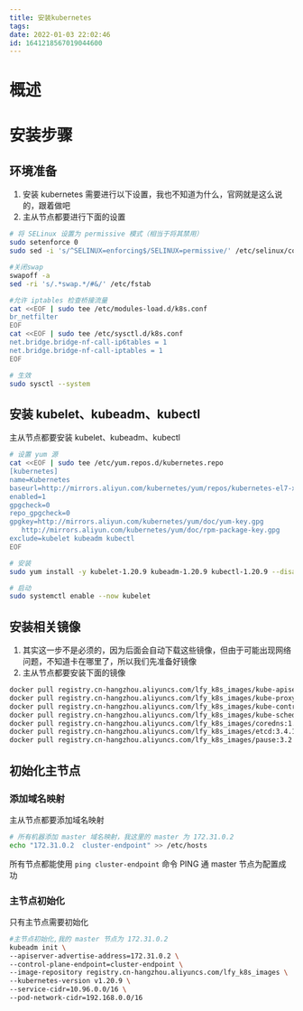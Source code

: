 ```yaml
---
title: 安装kubernetes
tags: 
date: 2022-01-03 22:02:46
id: 1641218567019044600
---
```

# 概述



# 安装步骤

## 环境准备

1. 安装 kubernetes 需要进行以下设置，我也不知道为什么，官网就是这么说的，跟着做吧
2. 主从节点都要进行下面的设置

```sh
# 将 SELinux 设置为 permissive 模式（相当于将其禁用）
sudo setenforce 0
sudo sed -i 's/^SELINUX=enforcing$/SELINUX=permissive/' /etc/selinux/config

#关闭swap
swapoff -a  
sed -ri 's/.*swap.*/#&/' /etc/fstab

#允许 iptables 检查桥接流量
cat <<EOF | sudo tee /etc/modules-load.d/k8s.conf
br_netfilter
EOF
cat <<EOF | sudo tee /etc/sysctl.d/k8s.conf
net.bridge.bridge-nf-call-ip6tables = 1
net.bridge.bridge-nf-call-iptables = 1
EOF

# 生效
sudo sysctl --system

```

## 安装 kubelet、kubeadm、kubectl 

主从节点都要安装 kubelet、kubeadm、kubectl 

```sh
# 设置 yum 源
cat <<EOF | sudo tee /etc/yum.repos.d/kubernetes.repo
[kubernetes]
name=Kubernetes
baseurl=http://mirrors.aliyun.com/kubernetes/yum/repos/kubernetes-el7-x86_64
enabled=1
gpgcheck=0
repo_gpgcheck=0
gpgkey=http://mirrors.aliyun.com/kubernetes/yum/doc/yum-key.gpg
   http://mirrors.aliyun.com/kubernetes/yum/doc/rpm-package-key.gpg
exclude=kubelet kubeadm kubectl
EOF

# 安装
sudo yum install -y kubelet-1.20.9 kubeadm-1.20.9 kubectl-1.20.9 --disableexcludes=kubernetes

# 启动
sudo systemctl enable --now kubelet

```

## 安装相关镜像

1. 其实这一步不是必须的，因为后面会自动下载这些镜像，但由于可能出现网络问题，不知道卡在哪里了，所以我们先准备好镜像
2. 主从节点都要安装下面的镜像

```sh
docker pull registry.cn-hangzhou.aliyuncs.com/lfy_k8s_images/kube-apiserver:v1.20.9
docker pull registry.cn-hangzhou.aliyuncs.com/lfy_k8s_images/kube-proxy:v1.20.9
docker pull registry.cn-hangzhou.aliyuncs.com/lfy_k8s_images/kube-controller-manager:v1.20.9
docker pull registry.cn-hangzhou.aliyuncs.com/lfy_k8s_images/kube-scheduler:v1.20.9
docker pull registry.cn-hangzhou.aliyuncs.com/lfy_k8s_images/coredns:1.7.0
docker pull registry.cn-hangzhou.aliyuncs.com/lfy_k8s_images/etcd:3.4.13-0
docker pull registry.cn-hangzhou.aliyuncs.com/lfy_k8s_images/pause:3.2
```

## 初始化主节点

### 添加域名映射

主从节点都要添加域名映射

```sh
# 所有机器添加 master 域名映射，我这里的 master 为 172.31.0.2
echo "172.31.0.2  cluster-endpoint" >> /etc/hosts
```

所有节点都能使用 `ping cluster-endpoint` 命令 PING 通 master 节点为配置成功

### 主节点初始化

只有主节点需要初始化

```sh
#主节点初始化,我的 master 节点为 172.31.0.2 
kubeadm init \
--apiserver-advertise-address=172.31.0.2 \
--control-plane-endpoint=cluster-endpoint \
--image-repository registry.cn-hangzhou.aliyuncs.com/lfy_k8s_images \
--kubernetes-version v1.20.9 \
--service-cidr=10.96.0.0/16 \
--pod-network-cidr=192.168.0.0/16
```



















